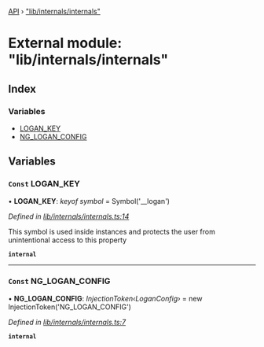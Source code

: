 [API](../README.md) › ["lib/internals/internals"](_lib_internals_internals_.md)

# External module: "lib/internals/internals"


## Index

### Variables

* [LOGAN_KEY](_lib_internals_internals_.md#const-logan_key)
* [NG_LOGAN_CONFIG](_lib_internals_internals_.md#const-ng_logan_config)

## Variables

### `Const` LOGAN_KEY

• **LOGAN_KEY**: *keyof symbol* =  Symbol('__logan')

*Defined in [lib/internals/internals.ts:14](https://github.com/ciklum-digital/logan/blob/8316871/packages/angular/src/lib/internals/internals.ts#L14)*

This symbol is used inside instances and protects the user
from unintentional access to this property

**`internal`** 

___

### `Const` NG_LOGAN_CONFIG

• **NG_LOGAN_CONFIG**: *InjectionToken‹LoganConfig›* =  new InjectionToken<LoganConfig>('NG_LOGAN_CONFIG')

*Defined in [lib/internals/internals.ts:7](https://github.com/ciklum-digital/logan/blob/8316871/packages/angular/src/lib/internals/internals.ts#L7)*

**`internal`**